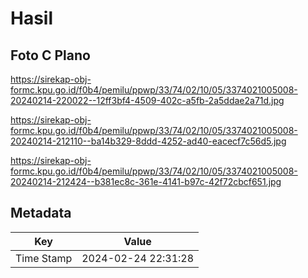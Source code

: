 # Hasil

## Foto C Plano

https://sirekap-obj-formc.kpu.go.id/f0b4/pemilu/ppwp/33/74/02/10/05/3374021005008-20240214-220022--12ff3bf4-4509-402c-a5fb-2a5ddae2a71d.jpg

https://sirekap-obj-formc.kpu.go.id/f0b4/pemilu/ppwp/33/74/02/10/05/3374021005008-20240214-212110--ba14b329-8ddd-4252-ad40-eacecf7c56d5.jpg

https://sirekap-obj-formc.kpu.go.id/f0b4/pemilu/ppwp/33/74/02/10/05/3374021005008-20240214-212424--b381ec8c-361e-4141-b97c-42f72cbcf651.jpg


## Metadata

| Key        | Value               |
| ---------- | ------------------- |
| Time Stamp | 2024-02-24 22:31:28 |



